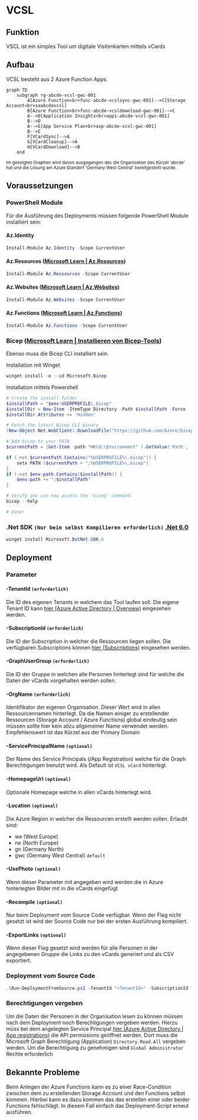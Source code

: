 # VCSL

## Funktion

VSCL ist ein simples Tool um digitale Visitenkarten mittels vCards

## Aufbau

VCSL besteht aus 2 Azure Function Apps.

```mermaid
graph TD
    subgraph rg-abcde-vcsl-gwc-001
        A[Azure Function<br>func-abcde-vcslsync-gwc-001]-->C[Storage Account<br>saabcdevcsl]
        B[Azure Function<br>func-abcde-vcsldownload-gwc-001]-->C
        A-->D[Application Insights<br>appi-abcde-vcsl-gwc-001]
        B-->D
        A-->E[App Service Plan<br>asp-abcde-vcsl-gwc-001]
        B-->E
        F[VCardSync]-->A
        G[VCardCleanup]-->A
        H[VCardDownload]-->B
    end
```

<sub>Im gezeigten Graphen wird davon ausgegangen das die Organisation das Kürzel 'abcde' hat und die Lösung am Azure Standort 'Germany West Central' bereitgestellt wurde.</sub>

## Voraussetzungen

### PowerShell Module

Für die Ausführung des Deployments müssen folgende PowerShell Module installiert sein:

#### Az.Identity

``` PowerShell
Install-Module Az.Identity -Scope CurrentUser
```

#### Az.Resources ([Microsoft Learn | Az.Resources](https://learn.microsoft.com/en-us/powershell/module/az.resources/))

``` PowerShell
Install-Module Az.Ressources -Scope CurrentUser
```

#### Az.Websites ([Microsoft Learn | Az.Websites](https://learn.microsoft.com/en-us/powershell/module/az.websites/))

``` PowerShell
Install-Module Az.Websites -Scope CurrentUser
```

#### Az.Functions ([Microsoft Learn | Az.Functions](https://learn.microsoft.com/en-us/powershell/module/az.functions/))

``` PowerShell
Install-Module Az.Functions -Scope CurrentUser
```

### Bicep ([Microsoft Learn | Installieren von Bicep-Tools](https://learn.microsoft.com/de-de/azure/azure-resource-manager/bicep/install))

Ebenso muss die Bicep CLI installiert sein.

Installation mit Winget

``` PowerShell
winget install -e --id Microsoft.Bicep
```

Installation mittels Powershell

``` PowerShell
# Create the install folder
$installPath = "$env:USERPROFILE\.bicep"
$installDir = New-Item -ItemType Directory -Path $installPath -Force
$installDir.Attributes += 'Hidden'

# Fetch the latest Bicep CLI binary
(New-Object Net.WebClient).DownloadFile("https://github.com/Azure/bicep/releases/latest/download/bicep-win-x64.exe", "$installPath\bicep.exe")

# Add bicep to your PATH
$currentPath = (Get-Item -path "HKCU:\Environment" ).GetValue('Path', '', 'DoNotExpandEnvironmentNames')

if (-not $currentPath.Contains("%USERPROFILE%\.bicep")) { 
    setx PATH ($currentPath + ";%USERPROFILE%\.bicep") 
}
if (-not $env:path.Contains($installPath)) { 
    $env:path += ";$installPath" 
}

# Verify you can now access the 'bicep' command.
bicep --help

# Done!
```

### .Net SDK `(Nur beim selbst Kompilieren erforderlich)` [.Net 6.0](https://dotnet.microsoft.com/en-us/download/dotnet/6.0)

``` PowerShell
winget install Microsoft.DotNet.SDK.6
```

## Deployment

### Parameter

#### -TenantId `(erforderlich)`

Die ID des eigenen Tenants in welchem das Tool laufen soll. Die eigene Tenant ID kann [hier (Azure Active Directory | Overview)](https://portal.azure.com/#view/Microsoft_AAD_IAM/ActiveDirectoryMenuBlade/~/Overview) eingesehen werden.

#### -SubscriptionId `(erforderlich)`

Die ID der Subscription in welcher die Ressourcen liegen sollen. Die verfügbaren Subscriptions können [hier (Subscriptions)](https://portal.azure.com/#view/Microsoft_Azure_Billing/SubscriptionsBlade) eingesehen werden.

#### -GraphUserGroup `(erforderlich)`

Die ID der Gruppe in welchen alle Personen hinterlegt sind für welche die Daten der vCards vorgehalten werden sollen.

#### -OrgName `(erforderlich)`

Identifikator der eigenen Organisation. Dieser Wert wird in allen Ressourcennamen hinterlegt. Da die Namen einiger zu erstellender Ressourcen (Storage Account / Azure Functions) global eindeutig sein müssen sollte hier kein allzu allgemeiner Name verwendet werden. Empfehlenswert ist das Kürzel aus der Primary Domain

#### -ServicePrincipalName `(optional)`

Der Name des Service Principals (/App Registration) welche für die Graph Berechtigungen benutzt wird. Als Default ist `VCSL vCard` hinterlegt.

#### -HomepageUrl `(optional)`

Optionale Homepage welche in allen vCards hinterlegt wird.

#### -Location `(optional)`

Die Azure Region in welcher die Ressourcen erstellt werden sollen. Erlaubt sind:

- we (West Europe)
- ne (North Europe)
- gn (Germany North)
- gwc (Germany West Central) `default`

#### -UsePhoto `(optional)`

Wenn dieser Parameter mit angegeben wird werden die in Azure hinterlegten Bilder mit in die vCards eingefügt

#### -Recompile `(optional)`

Nur beim Deployment vom Source Code verfügbar. Wenn der Flag nicht gesetzt ist wird der Source Code nur bei der ersten Ausführung kompiliert.

#### -ExportLinks `(optional)`

Wenn dieser Flag gesetzt wird werden für alle Personen in der angegebenen Gruppe die Links zu den vCards generiert und als CSV exportiert.

<!-- ### Deployment vom Release

``` PowerShell
.\Run-Deployment.ps1 -TenantId "<TenantId>" -SubscriptionId "<SubscriptionId>" -GraphUserGroup "<GroupId (Aus Azure)>" -OrgName "<OrgName>" -HomepageUrl "<HomepageUrl>" -UsePhoto
``` -->

### Deployment vom Source Code

``` PowerShell
.\Run-DeploymentFromSource.ps1 -TenantId "<TenantId>" -SubscriptionId "<SubscriptionId>" -GraphUserGroup "<GroupId>" -OrgName "<OrgName>" -HomepageUrl "<HomepageUrl>" -UsePhoto -Recompile
```

### Berechtigungen vergeben

Um die Daten der Personen in der Organisation lesen zu können müssen nach dem Deployment noch Berechtigungen vergeben werden. Hierzu müss bei dem angelegten Service Principal [hier (Azure Active Directory | App registrations)](https://portal.azure.com/#view/Microsoft_AAD_IAM/ActiveDirectoryMenuBlade/~/RegisteredApps) die API permissions geöffnet werden. Dort muss die Microsoft Graph Berechtigung (Application) `Directory.Read.All` vergeben werden. Um die Berechtigung zu genehmigen sind `Global Administrator` Rechte erforderlich

## Bekannte Probleme

Beim Anlegen der Azure Functions kann es zu einer Race-Condition zwischen dem zu erstellenden Storage Account und den Functions selbst kommen. Hierbei kann es dazu kommen das das erstellen einer oder beider Functions fehlschlägt. In diesem Fall einfach das Deployment-Script erneut ausführen.
